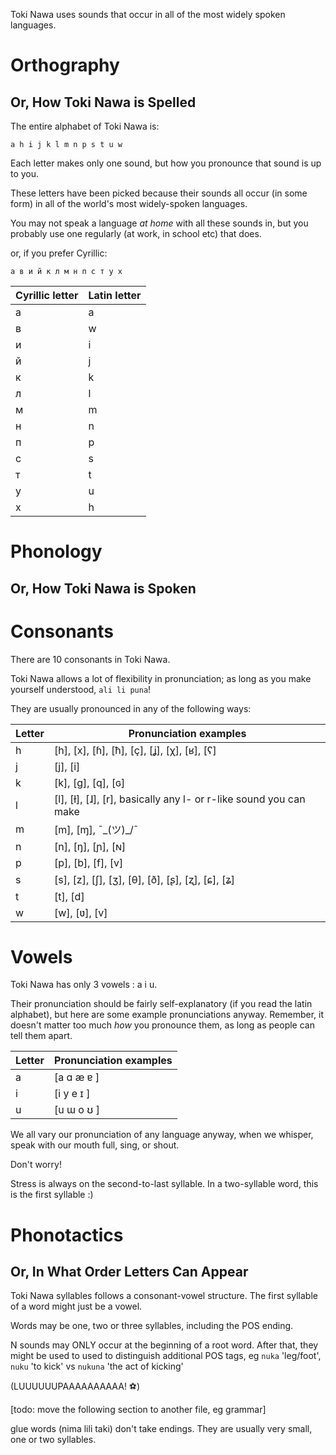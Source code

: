 Toki Nawa uses sounds that occur in all of the most widely spoken languages.

Orthography 
=========

Or, How Toki Nawa is Spelled
---------

The entire alphabet of Toki Nawa is:

```
a h i j k l m n p s t u w
```
Each letter makes only one sound, but how you pronounce that sound is up to you.

These letters have been picked because their sounds all occur (in some form) in
all of the world's most widely-spoken languages.

You may not speak a language *at home* with all these sounds in,
but you probably use one regularly (at work, in school etc) that does.

or, if you prefer Cyrillic:

```
а в и й к л м н п с т у х
```

Cyrillic letter | Latin letter
----------------|----------------
а 			    | a
в 			    | w
и				| i
й				| j
к				| k
л				| l
м				| m
н				| n
п				| p
с				| s
т				| t
у				| u
х				| h


Phonology
=========

Or, How Toki Nawa is Spoken
------

Consonants
======

There are 10 consonants in Toki Nawa. 

Toki Nawa allows a lot of flexibility in pronunciation; 
as long as you make yourself understood, `ali li puna`!

They are usually pronounced in any of the following ways:

Letter  | Pronunciation examples
--------|-----------------------
h		| [h], [x], [ɦ], [ħ], [ç], [ʝ], [χ], [ʁ], [ʕ]
j		| [j], [i]
k		| [k], [g], [q], [ɢ]
l 		| [l], [ɫ], [ɺ], [r], basically any l- or r-like sound you can make
m 		| [m], [ɱ], ¯\_(ツ)_/¯
n 		| [n], [ŋ], [ɲ], [ɴ]
p 		| [p], [b], [f], [v]
s 		| [s], [z], [ʃ], [ʒ], [θ], [ð], [ʂ], [ʐ], [ɕ], [ʑ]
t 		| [t], [d]
w 		| [w], [ʋ], [v]


Vowels
======

Toki Nawa has only 3 vowels : a i u.

Their pronunciation should be fairly self-explanatory (if you read the latin alphabet),
but here are some example pronunciations anyway.
Remember, it doesn't matter too much *how* you pronounce them, 
as long as people can tell them apart.

Letter  | Pronunciation examples
--------|-----------------------
a 		| [a ɑ æ ɐ ]
i 		| [i y e ɪ ]
u 		| [u ɯ o ʊ ]

We all vary our pronunciation of any language anyway,
when we whisper, speak with our mouth full, sing, or shout.

Don't worry!


Stress is always on the second-to-last syllable.
In a two-syllable word, this is the first syllable :)

Phonotactics
=========

Or, In What Order Letters Can Appear
--------

Toki Nawa syllables follows a consonant-vowel structure.
The first syllable of a word might just be a vowel.

Words may be one, two or three syllables, including the POS ending.

N sounds may ONLY occur at the beginning of a root word. 
After that, they might be used to used to distinguish additional POS tags,
eg `nuka` 'leg/foot', `nuku` 'to kick' vs `nukuna` 'the act of kicking'

(LUUUUUUPAAAAAAAAAA! ⚽)

[todo: move the following section to another file, eg grammar]

glue words (nima lili taki) don't take endings.
They are usually very small, one or two syllables.
